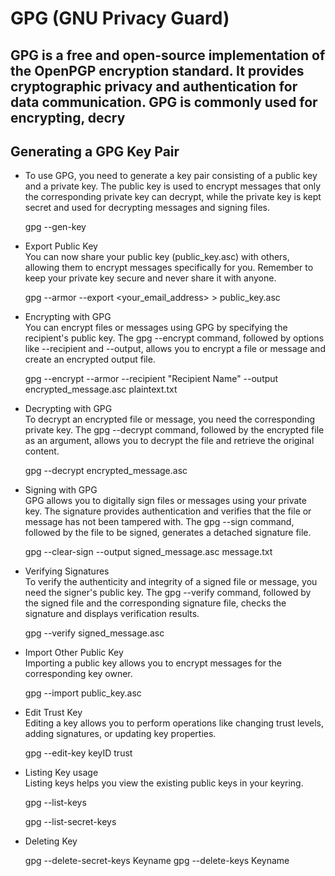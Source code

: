 #  GPG (GNU Privacy Guard)
## GPG is a free and open-source implementation of the OpenPGP encryption standard. It provides cryptographic privacy and authentication for data communication. GPG is commonly used for encrypting, decry
## Generating a GPG Key Pair

- To use GPG, you need to generate a key pair consisting of a public key and a private key. The public key is used to encrypt messages that only the corresponding private key can decrypt, while the private key is kept secret and used for decrypting messages and signing files.<br/>

  gpg --gen-key
  
- Export Public Key<br/>
You can now share your public key (public_key.asc) with others, allowing them to encrypt messages specifically for you. Remember to keep your private key secure and never share it with anyone.<br/>

  gpg --armor --export <your_email_address> > public_key.asc

- Encrypting with GPG <br/>
You can encrypt files or messages using GPG by specifying the recipient's public key. The gpg --encrypt command, followed by options like --recipient and --output, allows you to encrypt a file or message and create an encrypted output file.<br/>

  gpg --encrypt --armor --recipient "Recipient Name" --output encrypted_message.asc plaintext.txt
- Decrypting with GPG<br/>
To decrypt an encrypted file or message, you need the corresponding private key. The gpg --decrypt command, followed by the encrypted file as an argument, allows you to decrypt the file and retrieve the original content.<br/>

  gpg --decrypt encrypted_message.asc
- Signing with GPG<br/>
GPG allows you to digitally sign files or messages using your private key. The signature provides authentication and verifies that the file or message has not been tampered with. The gpg --sign command, followed by the file to be signed, generates a detached signature file.<br/>

  gpg --clear-sign --output signed_message.asc message.txt
- Verifying Signatures<br/>
To verify the authenticity and integrity of a signed file or message, you need the signer's public key. The gpg --verify command, followed by the signed file and the corresponding signature file, checks the signature and displays verification results.<br/>

  gpg --verify signed_message.asc
- Import Other Public Key<br/>
Importing a public key allows you to encrypt messages for the corresponding key owner.<br/>

  gpg --import public_key.asc
- Edit Trust Key<br/>
Editing a key allows you to perform operations like changing trust levels, adding signatures, or updating key properties.<br/>

  gpg --edit-key keyID
trust
- Listing Key usage<br/>
Listing keys helps you view the existing public keys in your keyring.<br/>

  gpg --list-keys

  gpg --list-secret-keys
- Deleting Key<br/>

  gpg --delete-secret-keys Keyname
  gpg --delete-keys Keyname
